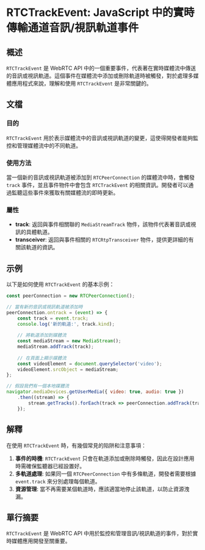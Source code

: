 <!--
Meta Description: # RTCTrackEvent: JavaScript 中的實時傳輸通道音訊/視訊軌道事件 ## 概述 `RTCTrackEvent` 是 WebRTC API 中的一個重要事件，代表著在實時媒體流中傳送的音訊或視訊軌道。這個事件在媒體流中添加或刪除軌道時被觸發，對於處理多媒體應用程式來說，理解和使...
Meta Keywords: rtctrackevent, track, const, mediastream, rtcpeerconnection
-->

# RTCTrackEvent: JavaScript 中的實時傳輸通道音訊/視訊軌道事件 

## 概述
`RTCTrackEvent` 是 WebRTC API 中的一個重要事件，代表著在實時媒體流中傳送的音訊或視訊軌道。這個事件在媒體流中添加或刪除軌道時被觸發，對於處理多媒體應用程式來說，理解和使用 `RTCTrackEvent` 是非常關鍵的。

## 文檔
### 目的
`RTCTrackEvent` 用於表示媒體流中的音訊或視訊軌道的變更，這使得開發者能夠監控和管理媒體流中的不同軌道。

### 使用方法
當一個新的音訊或視訊軌道被添加到 `RTCPeerConnection` 的媒體流中時，會觸發 `track` 事件，並且事件物件中會包含 `RTCTrackEvent` 的相關資訊。開發者可以通過監聽這些事件來獲取有關媒體流的即時更新。

### 屬性
- **track**: 返回與事件相關聯的 `MediaStreamTrack` 物件，該物件代表著音訊或視訊的具體軌道。
- **transceiver**: 返回與事件相關的 `RTCRtpTransceiver` 物件，提供更詳細的有關該軌道的資訊。

## 示例
以下是如何使用 `RTCTrackEvent` 的基本示例：

```javascript
const peerConnection = new RTCPeerConnection();

// 當有新的音訊或視訊軌道被添加時
peerConnection.ontrack = (event) => {
    const track = event.track;
    console.log('新的軌道:', track.kind);
    
    // 將軌道添加到媒體流
    const mediaStream = new MediaStream();
    mediaStream.addTrack(track);
    
    // 在頁面上顯示媒體流
    const videoElement = document.querySelector('video');
    videoElement.srcObject = mediaStream;
};

// 假設我們有一個本地媒體流
navigator.mediaDevices.getUserMedia({ video: true, audio: true })
    .then((stream) => {
        stream.getTracks().forEach(track => peerConnection.addTrack(track, stream));
    });
```

## 解釋
在使用 `RTCTrackEvent` 時，有幾個常見的陷阱和注意事項：

1. **事件的時機**: `RTCTrackEvent` 只會在軌道添加或刪除時觸發，因此在設計應用時需確保監聽器已經設置好。
2. **多軌道處理**: 如果同一個 `RTCPeerConnection` 中有多條軌道，開發者需要根據 `event.track` 來分別處理每個軌道。
3. **資源管理**: 當不再需要某個軌道時，應該適當地停止該軌道，以防止資源洩漏。

## 單行摘要
`RTCTrackEvent` 是 WebRTC API 中用於監控和管理音訊/視訊軌道的事件，對於實時媒體應用開發至關重要。